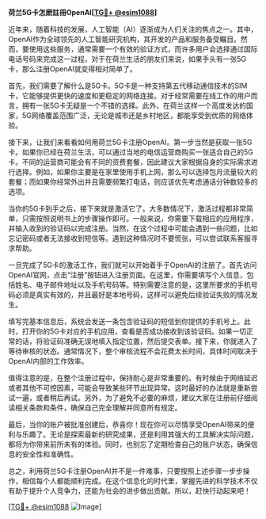**荷兰5G卡怎麽註冊OpenAI[[TG💪+ @esim1088](https://t.me/s/esim1088)]**

近年来，随着科技的发展，人工智能（AI）逐渐成为人们关注的焦点之一。其中，OpenAI作为全球领先的人工智能研究机构，其开发的产品和服务备受瞩目。然而，要使用这些服务，通常需要一个有效的验证方式，而许多用户会选择通过国际电话号码来完成这一过程。对于在荷兰生活的朋友们来说，如果手头有一张5G卡，那么注册OpenAI就变得相对简单了。

首先，我们需要了解什么是5G卡。5G卡是一种支持第五代移动通信技术的SIM卡，它能够提供更快的速度和更稳定的网络连接。对于经常需要在线工作的用户而言，拥有一张5G卡无疑是一个不错的选择。此外，在荷兰这样一个高度发达的国家，5G网络覆盖范围广泛，无论是城市还是乡村地区，都能享受到优质的网络体验。

接下来，让我们来看看如何用荷兰5G卡注册OpenAI。第一步当然是获取一张5G卡。如果你已经在荷兰生活，可以通过当地的电信运营商购买一张适合自己的5G卡。不同的运营商可能会有不同的资费套餐，因此建议大家根据自身的实际需求进行选择。例如，如果你主要是在家里使用手机上网，那么可以选择包月流量较大的套餐；而如果你经常外出并且需要频繁打电话，则应该优先考虑通话分钟数较多的选项。

当你的5G卡到手之后，接下来就是激活它了。大多数情况下，激活过程都非常简单，只需按照说明书上的步骤操作即可。一般来说，你需要下载相应的应用程序，并输入收到的验证码以完成注册。当然，在这个过程中可能会遇到一些问题，比如忘记密码或者无法接收到短信等。遇到这种情况时不要慌张，可以尝试联系客服寻求帮助。

一旦完成了5G卡的激活工作，我们就可以开始着手于OpenAI的注册了。首先访问OpenAI官网，点击“注册”按钮进入注册页面。在这里，你需要填写个人信息，包括姓名、电子邮件地址以及手机号码等。特别需要注意的是，这里所要求的手机号码必须是真实有效的，并且最好是本地号码，这样可以避免后续验证失败的情况发生。

填写完基本信息后，系统会发送一条包含验证码的短信到你提供的手机号上。此时，打开你的5G卡对应的手机应用，查看是否成功接收到该验证码。如果一切正常的话，将验证码准确无误地填入指定位置，然后提交表单。接下来，你就进入了等待审核的状态。通常情况下，整个审核流程不会花费太长时间，具体时间取决于OpenAI内部的工作效率。

值得注意的是，在整个注册过程中，保持耐心是非常重要的。有时候由于网络延迟或者其他不可控因素，可能会导致某些环节出现异常。这时最好的办法就是重新尝试一遍，或者稍后再试。另外，为了避免不必要的麻烦，建议大家在注册前仔细阅读相关条款和条件，确保自己完全理解并同意所有规定。

最后，当你的账户被批准创建后，恭喜你！现在你可以尽情享受OpenAI带来的便利与乐趣了。无论是探索最新的研究成果，还是利用其强大的工具解决实际问题，都将为你带来前所未有的体验。同时，也别忘了定期检查自己的账户状态，确保信息的安全性和准确性。

总之，利用荷兰5G卡注册OpenAI并不是一件难事，只要按照上述步骤一步步操作，相信每个人都能顺利完成。在这个信息化的时代里，掌握先进的科学技术不仅有助于提升个人竞争力，还能为社会的进步做出贡献。所以，赶快行动起来吧！

[[TG💪+ @esim1088](https://t.me/s/esim1088) ![Image](https://i.postimg.cc/4NQfJmqS/Snipaste-2025-05-13-00-14-12.png)]